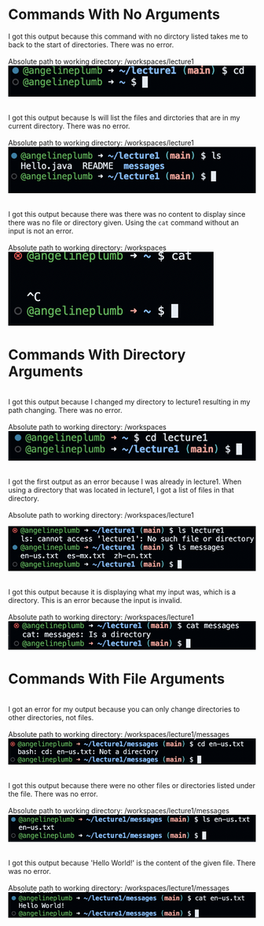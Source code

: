 

# Commands With No Arguments <br>

I got this output because this command with no dirctory listed takes me to back to the start of directories. There was no error. <br>
<br>Absolute path to working directory: /workspaces/lecture1 <br>
![Image](imagecd1)

<br>I got this output because ls will list the files and dirctories that are in my current directory. There was no error.<br>
<br>Absolute path to working directory: /workspaces/lecture1 <br>
![Image](imagels1)

<br>I got this output because there was there was no content to display since there was no file or directory given. Using the `cat` command without an input is not an error.<br> 
<br>Absolute path to working directory: /workspaces <br>
![Image](imagecat1)

# Commands With Directory Arguments <br>

<br>I got this output because I changed my directory to lecture1 resulting in my path changing. There was no error.<br> 
<br>Absolute path to working directory: /workspaces <br>
![Image](imagecd2)

<br>I got the first output as an error because I was already in lecture1. When using a directory that was located in lecture1, I got a list of files in that directory.<br> 
<br>Absolute path to working directory: /workspaces/lecture1 <br>

![Image](imagels2)

<br>I got this output because it is displaying what my input was, which is a directory. This is an error because the input is invalid.<br> 
<br>Absolute path to working directory: /workspaces/lecture1 <br>
![Image](imagecat2)

# Commands With File Arguments <br>

<br>I got an error for my output because you can only change directories to other directories, not files.<br> 
<br>Absolute path to working directory: /workspaces/lecture1/messages <br>
![Image](imagecd3)

<br>I got this output because there were no other files or directories listed under the file. There was no error.<br> 
<br>Absolute path to working directory: /workspaces/lecture1/messages <br>
![Image](imagels3)

<br>I got this output because 'Hello World!' is the content of the given file. There was no error.<br> 
<br>Absolute path to working directory: /workspaces/lecture1/messages <br>
![Image](imagecat3)
<!--
# Code for ChatServer.java <br>

```
import java.io.IOException;
import java.net.URI;
import java.util.ArrayList;

class Handler implements URLHandler{
    ArrayList<String> user = new ArrayList<String>();
    ArrayList<String> message = new ArrayList<String>();
    public String handleRequest(URI url){
        if (url.getPath().equals("/")) {
            if(user.size() == 0){
            return String.format("Send a message!");
            }
            else{
                String update = "";
                for(int i = 0; i < message.size(); i++){
                    update += String.format(user.get(i) + ": " + message.get(i) + "\n");
                }
                return update;
            }
        } else if (url.getPath().equals("/add-message")) {
            String[] chat = new String[4];
            String[] temp = url.getQuery().split("=");
            String[] m1 = temp[1].split("&");
            String u = temp[2];
            chat[0] = temp[0];
            chat[1] = m1[0];
            chat[2] = m1[1];
            chat[3] = u;
            System.out.println("test");
            if (chat[0].equals("s")) {
                message.add(chat[1]);
            }
            if (chat[2].equals("user")) {
                user.add(chat[3]);
            }
            String update = "";
            for(int i = 0; i < message.size(); i++){
                update += String.format(user.get(i) + ": " + message.get(i) + "\n");
            }
            return update;
        }
        return "404 Not Found!";
    }
}

public class ChatServer {
    public static void main(String[] args) throws IOException {
        if(args.length == 0){
            System.out.println("Missing port number! Try any number between 1024 to 49151");
            return;
        }

        int port = Integer.parseInt(args[0]);

        Server.start(port, new Handler());
    }
}
```
# ChatServer Output <br>
![Image](message1.png) <br>
![Image](message2.png) <br>
-->



